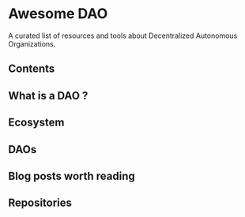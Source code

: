 # Awesome DAO
A curated list of resources and tools about Decentralized Autonomous Organizations.
## Contents
## What is a DAO ?
## Ecosystem
## DAOs
## Blog posts worth reading
## Repositories
